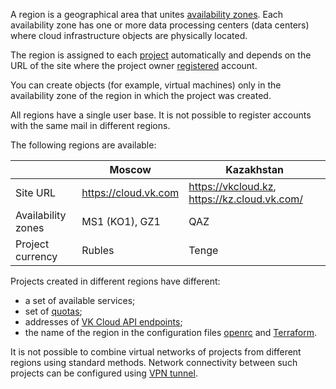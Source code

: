 A region is a geographical area that unites [availability zones](/en/additionals/start/it-security/platform-security#availability_zones). Each availability zone has one or more data processing centers (data centers) where cloud infrastructure objects are physically located.

The region is assigned to each [project](../projects) automatically and depends on the URL of the site where the project owner [registered](/en/additionals/start/account-registration) account.

You can create objects (for example, virtual machines) only in the availability zone of the region in which the project was created.

<warn>

All regions have a single user base. It is not possible to register accounts with the same mail in different regions.

</warn>

The following regions are available:

|            | Moscow             | Kazakhstan              |
|-------------------------------|--------------------|------------------------|
| Site URL | https://cloud.vk.com | https://vkcloud.kz, https://kz.cloud.vk.com/ |
| Availability zones             | MS1 (KO1), GZ1 | QAZ |
| Project currency               | Rubles               | Tenge |

Projects created in different regions have different:

- a set of available services;
- set of [quotas](../../concepts/quotasandlimits);
- addresses of [VK Cloud API endpoints](/en/manage/tools-for-using-services/rest-api);
- the name of the region in the configuration files [openrc](/en/manage/tools-for-using-services/openstack-cli#3_complete_authentication) and [Terraform](/en/manage/tools-for-using-services/terraform/quick-start).

<warn>

It is not possible to combine virtual networks of projects from different regions using standard methods. Network connectivity between such projects can be configured using [VPN tunnel](/en/networks/vnet/use-cases/vpn-tunnel).

</warn>
